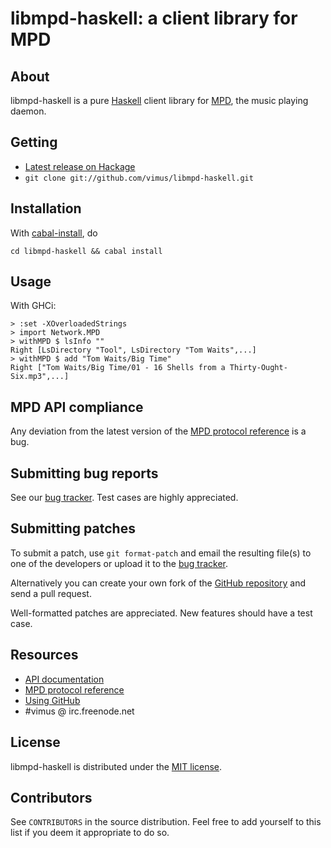# libmpd-haskell: a client library for MPD

## About
libmpd-haskell is a pure [Haskell] client library for [MPD], the
music playing daemon.

[MPD]: http://www.musicpd.org
[Haskell]: http://www.haskell.org

## Getting
* [Latest release on Hackage]
* `git clone git://github.com/vimus/libmpd-haskell.git`

[Latest release on Hackage]: http://hackage.haskell.org/package/libmpd "libmpd-haskell on Hackage"

## Installation
With [cabal-install], do

`cd libmpd-haskell && cabal install`

[cabal-install]: http://hackage.haskell.org/package/cabal-install

## Usage
With GHCi:

    > :set -XOverloadedStrings
    > import Network.MPD
    > withMPD $ lsInfo ""
    Right [LsDirectory "Tool", LsDirectory "Tom Waits",...]
    > withMPD $ add "Tom Waits/Big Time"
    Right ["Tom Waits/Big Time/01 - 16 Shells from a Thirty-Ought-Six.mp3",...]

## MPD API compliance
Any deviation from the latest version of the [MPD protocol reference]
is a bug.

## Submitting bug reports
See our [bug tracker]. Test cases are highly appreciated.

## Submitting patches
To submit a patch, use `git format-patch` and email the resulting file(s) to
one of the developers or upload it to the [bug tracker].

Alternatively you can create your own fork of the [GitHub repository] and
send a pull request.

Well-formatted patches are appreciated. New features should have a test case.

## Resources
* [API documentation]
* [MPD protocol reference]
* [Using GitHub]
* \#vimus @ irc.freenode.net

[bug tracker]: http://github.com/vimus/libmpd-haskell/issues
[GitHub]: http://www.github.com
[GitHub repository]: http://www.github.com/vimus/libmpd-haskell
[API documentation]: http://hackage.haskell.org/packages/archive/libmpd/latest/doc/html/Network-MPD.html
[MPD protocol reference]: http://www.musicpd.org/doc/protocol/
[Using GitHub]: http://help.github.com

## License
libmpd-haskell is distributed under the [MIT license].

[MIT license]: http://www.opensource.org/licenses/MIT

## Contributors
See `CONTRIBUTORS` in the source distribution.
Feel free to add yourself to this list if you deem it appropriate
to do so.
